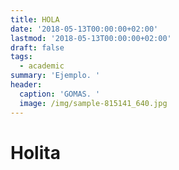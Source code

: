 ```yaml
---
title: HOLA
date: '2018-05-13T00:00:00+02:00'
lastmod: '2018-05-13T00:00:00+02:00'
draft: false
tags:
  - academic
summary: 'Ejemplo. '
header:
  caption: 'GOMAS. '
  image: /img/sample-815141_640.jpg
---
```

# Holita
